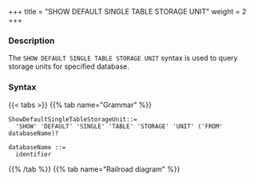 +++
title = "SHOW DEFAULT SINGLE TABLE STORAGE UNIT"
weight = 2
+++

### Description

The `SHOW DEFAULT SINGLE TABLE STORAGE UNIT` syntax is used to query storage units for specified database.

### Syntax

{{< tabs >}}
{{% tab name="Grammar" %}}
```
ShowDefaultSingleTableStorageUnit::=
  'SHOW' 'DEFAULT' 'SINGLE' 'TABLE' 'STORAGE' 'UNIT' ('FROM' databaseName)?
  
databaseName ::=
  identifier
```
{{% /tab %}}
{{% tab name="Railroad diagram" %}}
<iframe frameborder="0" name="diagram" id="diagram" width="100%" height="100%"></iframe>
{{% /tab %}}
{{< /tabs >}}

### Supplement

- When `databaseName` is not specified, the default is the currently used `DATABASE`. If `DATABASE` is not used, `No database selected` will be prompted.

### Return Value Description

| Column             | Description       |
|--------------------|-------------------|
| storage_unit_name  | Storage unit name |

### Example

- Query storage units for specified database.

```sql
SHOW DEFAULT SINGLE TABLE STORAGE UNIT
``` 

```sql
sql> SHOW DEFAULT SINGLE TABLE STORAGE UNIT;
+-------------------+
| storage_unit_name |
+-------------------+
|  ds_0             |
+-------------------+
1 row in set (0.01 sec)
```

### Reserved word

`SHOW`, `DEFAULT`, `SINGLE`, `TABLE`, `STORAGE`, `UNIT`

### Related links

- [Reserved word](/en/reference/distsql/syntax/reserved-word/)
